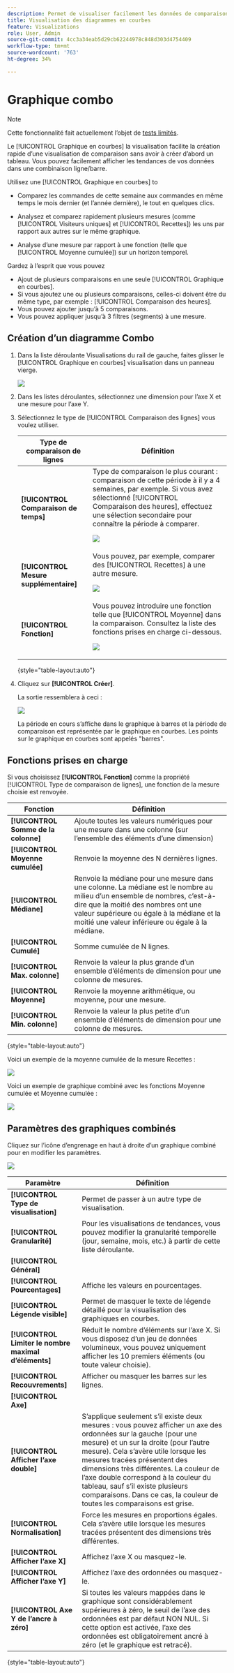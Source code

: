 ```yaml
---
description: Permet de visualiser facilement les données de comparaison dans Analysis Workspace, par exemple en créant des comparaisons avec le mois dernier, l’année dernière, etc.
title: Visualisation des diagrammes en courbes
feature: Visualizations
role: User, Admin
source-git-commit: 4cc3a34eab5d29cb62244978c848d303d4754409
workflow-type: tm+mt
source-wordcount: '763'
ht-degree: 34%

---
```



# Graphique combo

>[!NOTE]
>
>Cette fonctionnalité fait actuellement l’objet de [tests limités](/help/release-notes/releases.md).

Le [!UICONTROL Graphique en courbes] la visualisation facilite la création rapide d’une visualisation de comparaison sans avoir à créer d’abord un tableau. Vous pouvez facilement afficher les tendances de vos données dans une combinaison ligne/barre.

Utilisez une [!UICONTROL Graphique en courbes] to

* Comparez les commandes de cette semaine aux commandes en même temps le mois dernier (et l’année dernière), le tout en quelques clics.

* Analysez et comparez rapidement plusieurs mesures (comme [!UICONTROL Visiteurs uniques] et [!UICONTROL Recettes]) les uns par rapport aux autres sur le même graphique.

* Analyse d’une mesure par rapport à une fonction (telle que [!UICONTROL Moyenne cumulée]) sur un horizon temporel.

Gardez à l’esprit que vous pouvez

* Ajout de plusieurs comparaisons en une seule [!UICONTROL Graphique en courbes].
* Si vous ajoutez une ou plusieurs comparaisons, celles-ci doivent être du même type, par exemple : [!UICONTROL Comparaison des heures].
* Vous pouvez ajouter jusqu’à 5 comparaisons.
* Vous pouvez appliquer jusqu’à 3 filtres (segments) à une mesure.

## Création d’un diagramme Combo

1. Dans la liste déroulante Visualisations du rail de gauche, faites glisser le [!UICONTROL Graphique en courbes] visualisation dans un panneau vierge.

   ![](assets/combo-chart-build.png)

1. Dans les listes déroulantes, sélectionnez une dimension pour l’axe X et une mesure pour l’axe Y.

1. Sélectionnez le type de [!UICONTROL Comparaison des lignes] vous voulez utiliser.

   | Type de comparaison de lignes | Définition |
   | --- | --- |
   | **[!UICONTROL Comparaison de temps]** | Type de comparaison le plus courant : comparaison de cette période à il y a 4 semaines, par exemple. Si vous avez sélectionné [!UICONTROL Comparaison des heures], effectuez une sélection secondaire pour connaître la période à comparer.<p>![](assets/combo-time-period.png) |
   | **[!UICONTROL Mesure supplémentaire]** | Vous pouvez, par exemple, comparer des [!UICONTROL Recettes] à une autre mesure.<p>![](assets/combo-2metrics.png) |
   | **[!UICONTROL Fonction]** | Vous pouvez introduire une fonction telle que [!UICONTROL Moyenne] dans la comparaison. Consultez la liste des fonctions prises en charge ci-dessous.<p>![](assets/combo-functions.png) |

   {style=&quot;table-layout:auto&quot;}

1. Cliquez sur **[!UICONTROL Créer]**.

   La sortie ressemblera à ceci :

   ![](assets/combo-output.png)

   La période en cours s’affiche dans le graphique à barres et la période de comparaison est représentée par le graphique en courbes. Les points sur le graphique en courbes sont appelés &quot;barres&quot;.

## Fonctions prises en charge

Si vous choisissez **[!UICONTROL Fonction]** comme la propriété [!UICONTROL Type de comparaison de lignes], une fonction de la mesure choisie est renvoyée.

| Fonction | Définition |
| --- | --- |
| **[!UICONTROL Somme de la colonne]** | Ajoute toutes les valeurs numériques pour une mesure dans une colonne (sur l’ensemble des éléments d’une dimension) |
| **[!UICONTROL Moyenne cumulée]** | Renvoie la moyenne des N dernières lignes. |
| **[!UICONTROL Médiane]** | Renvoie la médiane pour une mesure dans une colonne. La médiane est le nombre au milieu d’un ensemble de nombres, c’est-à-dire que la moitié des nombres ont une valeur supérieure ou égale à la médiane et la moitié une valeur inférieure ou égale à la médiane. |
| **[!UICONTROL Cumulé]** | Somme cumulée de N lignes. |
| **[!UICONTROL Max. colonne]** | Renvoie la valeur la plus grande d’un ensemble d’éléments de dimension pour une colonne de mesures. |
| **[!UICONTROL Moyenne]** | Renvoie la moyenne arithmétique, ou moyenne, pour une mesure. |
| **[!UICONTROL Min. colonne]** | Renvoie la valeur la plus petite d’un ensemble d’éléments de dimension pour une colonne de mesures. |

{style=&quot;table-layout:auto&quot;}

Voici un exemple de la moyenne cumulée de la mesure Recettes :

![](assets/combo-cumul-avg.png)

Voici un exemple de graphique combiné avec les fonctions Moyenne cumulée et Moyenne cumulée :

![](assets/combo-two-functions.png)

## Paramètres des graphiques combinés

Cliquez sur l’icône d’engrenage en haut à droite d’un graphique combiné pour en modifier les paramètres.

![](assets/combo-settings.png)

| Paramètre | Définition |
| --- | --- |
| **[!UICONTROL Type de visualisation]** | Permet de passer à un autre type de visualisation. |
| **[!UICONTROL Granularité]** | Pour les visualisations de tendances, vous pouvez modifier la granularité temporelle (jour, semaine, mois, etc.) à partir de cette liste déroulante. |
| **[!UICONTROL Général]** |  |
| **[!UICONTROL Pourcentages]** | Affiche les valeurs en pourcentages. |
| **[!UICONTROL Légende visible]** | Permet de masquer le texte de légende détaillé pour la visualisation des graphiques en courbes. |
| **[!UICONTROL Limiter le nombre maximal d’éléments]** | Réduit le nombre d’éléments sur l’axe X. Si vous disposez d’un jeu de données volumineux, vous pouvez uniquement afficher les 10 premiers éléments (ou toute valeur choisie). |
| **[!UICONTROL Recouvrements]** | Afficher ou masquer les barres sur les lignes. |
| **[!UICONTROL Axe]** |  |
| **[!UICONTROL Afficher l’axe double]** | S’applique seulement s’il existe deux mesures : vous pouvez afficher un axe des ordonnées sur la gauche (pour une mesure) et un sur la droite (pour l’autre mesure). Cela sʼavère utile lorsque les mesures tracées présentent des dimensions très différentes. La couleur de l’axe double correspond à la couleur du tableau, sauf s’il existe plusieurs comparaisons. Dans ce cas, la couleur de toutes les comparaisons est grise. |
| **[!UICONTROL Normalisation]** | Force les mesures en proportions égales. Cela sʼavère utile lorsque les mesures tracées présentent des dimensions très différentes. |
| **[!UICONTROL Afficher l’axe X]** | Affichez l’axe X ou masquez-le. |
| **[!UICONTROL Afficher l’axe Y]** | Affichez l’axe des ordonnées ou masquez-le. |
| **[!UICONTROL Axe Y de l’ancre à zéro]** | Si toutes les valeurs mappées dans le graphique sont considérablement supérieures à zéro, le seuil de l’axe des ordonnées est par défaut NON NUL. Si cette option est activée, l’axe des ordonnées est obligatoirement ancré à zéro (et le graphique est retracé). |

{style=&quot;table-layout:auto&quot;}


